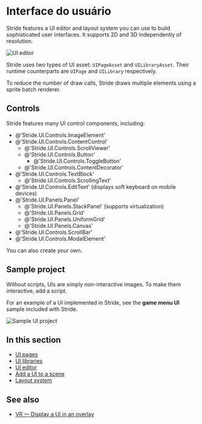 # Interface do usuário

Stride features a UI editor and layout system you can use to build sophisticated user interfaces. It supports 2D and 3D independently of resolution.

![UI editor](media/ui-editor.png)

Stride uses two types of UI asset: `UIPageAsset` and `UILibraryAsset`. Their runtime counterparts are `UIPage` and `UILibrary` respectively.

To reduce the number of draw calls, Stride draws multiple elements using a sprite batch renderer.

## Controls

Stride features many UI control components, including:

* @'Stride.UI.Controls.ImageElement'
* @'Stride.UI.Controls.ContentControl'
  * @'Stride.UI.Controls.ScrollViewer'
  * @'Stride.UI.Controls.Button'
    * @'Stride.UI.Controls.ToggleButton'
  * @'Stride.UI.Controls.ContentDecorator'
* @'Stride.UI.Controls.TextBlock'
  * @'Stride.UI.Controls.ScrollingText'
* @'Stride.UI.Controls.EditText' (displays soft keyboard on mobile devices)
* @'Stride.UI.Panels.Panel'
  * @'Stride.UI.Panels.StackPanel' (supports virtualization)
  * @'Stride.UI.Panels.Grid'
  * @'Stride.UI.Panels.UniformGrid'
  * @'Stride.UI.Panels.Canvas'
* @'Stride.UI.Controls.ScrollBar'
* @'Stride.UI.Controls.ModalElement'

You can also create your own.

## Sample project

Without scripts, UIs are simply non-interactive images. To make them interactive, add a script.

For an example of a UI implemented in Stride, see the **game menu UI** sample included with Stride.

![Sample UI project](media/ui-sample-project.png)

## In this section

* [UI pages](ui-pages.md)
* [UI libraries](ui-libraries.md)
* [UI editor](ui-editor.md)
* [Add a UI to a scene](add-a-ui-to-a-scene.md)
* [Layout system](layout-system.md)

## See also

* [VR — Display a UI in an overlay](../virtual-reality/display-a-ui-in-an-overlay.md)